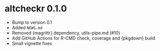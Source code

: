 # altcheckr 0.1.0

* Bump to version 0.1
* Added `NEWS.md`
* Removed {magrittr} dependency, utils-pipe.md (#10)
* Add GitHub Actions for R-CMD check, coverage and {pkgdown} build
* Small vignette fixes